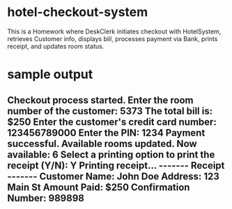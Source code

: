 # hotel-checkout-system
This is a Homework where DeskClerk initiates checkout with HotelSystem, retrieves Customer info, displays bill, processes payment via Bank, prints receipt, and updates room status.

# sample output
Checkout process started.
Enter the room number of the customer:
5373
The total bill is: $250
Enter the customer's credit card number:
123456789000
Enter the PIN:
1234
Payment successful.
Available rooms updated. Now available: 6
Select a printing option to print the receipt (Y/N):
Y
Printing receipt...
------- Receipt -------
Customer Name: John Doe
Address: 123 Main St
Amount Paid: $250
Confirmation Number: 989898
-----------------------
